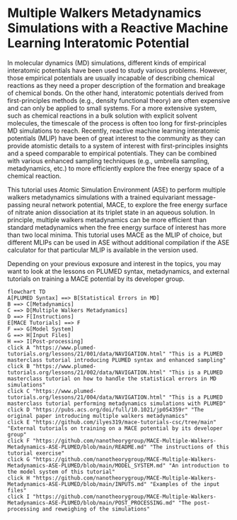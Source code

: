 # Multiple Walkers Metadynamics Simulations with a Reactive Machine Learning Interatomic Potential

In molecular dynamics (MD) simulations, different kinds of empirical interatomic potentials have been used to study various problems. However, those empirical potentials are usually incapable of describing chemical reactions as they need a proper description of the formation and breakage of chemical bonds. On the other hand, interatomic potentials derived from first-principles methods (e.g., density functional theory) are often expensive and can only be applied to small systems. For a more extensive system, such as chemical reactions in a bulk solution with explicit solvent molecules, the timescale of the process is often too long for first-principles MD simulations to reach. Recently, reactive machine learning interatomic potentials (MLIP) have been of great interest to the community as they can provide atomistic details to a system of interest with first-principles insights and a speed comparable to empirical potentials. They can be combined with various enhanced sampling techniques (e.g., umbrella sampling, metadynamics, etc.) to more efficiently explore the free energy space of a chemical reaction.

This tutorial uses Atomic Simulation Environment (ASE) to perform multiple walkers metadynamics simulations with a trained equivariant message-passing neural network potential, MACE, to explore the free energy surface of nitrate anion dissociation at its triplet state in an aqueous solution. In principle, multiple walkers metadynamics can be more efficient than standard metadynamics when the free energy surface of interest has more than two local minima. This tutorial uses MACE as the MLIP of choice, but different MLIPs can be used in ASE without additional compilation if the ASE calculator for that particular MLIP is available in the version used.

Depending on your previous exposure and interest in the topics, you may want to look at the lessons on PLUMED syntax, metadynamics, and external tutorials on training a MACE potential by its developer group.

```mermaid
flowchart TD
A[PLUMED Syntax] ==> B[Statistical Errors in MD]
B ==> C[Metadynamics]
C ==> D[Multiple Walkers Metadynamics]
D ==> F[Instructions]
E[MACE Tutorials] ==> F
F ==> G[Model System]
G ==> H[Input Files]
H ==> I[Post-processing]
click A "https://www.plumed-tutorials.org/lessons/21/001/data/NAVIGATION.html" "This is a PLUMED masterclass tutorial introducing PLUMED syntax and enhanced sampling"
click B "https://www.plumed-tutorials.org/lessons/21/002/data/NAVIGATION.html" "This is a PLUMED masterclass tutorial on how to handle the statistical errors in MD simulations"
click C "https://www.plumed-tutorials.org/lessons/21/004/data/NAVIGATION.html" "This is a PLUMED masterclass tutorial performing metadynamics simulations with PLUMED"
click D "https://pubs.acs.org/doi/full/10.1021/jp054359r" "The original paper introducing multiple walkers metadynamics"
click E "https://github.com/ilyes319/mace-tutorials-csc/tree/main" "External tutorials on training on a MACE potential by its developer group"
click F "https://github.com/nanotheorygroup/MACE-Multiple-Walkers-Metadynamics-ASE-PLUMED/blob/main/README.md" "The instructions of this tutorial exercise"
click G "https://github.com/nanotheorygroup/MACE-Multiple-Walkers-Metadynamics-ASE-PLUMED/blob/main/MODEL_SYSTEM.md" "An introduction to the model system of this tutorial"
click H "https://github.com/nanotheorygroup/MACE-Multiple-Walkers-Metadynamics-ASE-PLUMED/blob/main/INPUTS.md" "Examples of the input files"
click I "https://github.com/nanotheorygroup/MACE-Multiple-Walkers-Metadynamics-ASE-PLUMED/blob/main/POST_PROCESSING.md" "The post-processing and reweighing of the simulations"
```
